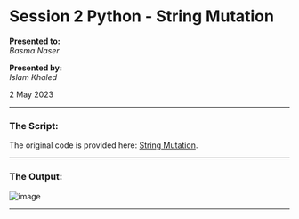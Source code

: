 # Session 2 Python - String Mutation

**Presented to:**    
_Basma Naser_    

**Presented by:**   
_Islam Khaled_    

2 May 2023

-----------------------------------------
### The Script:
The original code is provided here: [String Mutation](https://github.com/eslamkhaled560/Sprints-Tasks/blob/main/6-%20Python/1-%20String%20Mutation/main.py).

-----------------------------------------
### The Output:

![image](https://user-images.githubusercontent.com/54172897/235540953-5633ba6c-6cf7-46f9-84a9-1fcc136d2083.png)

-----------------------------------------
